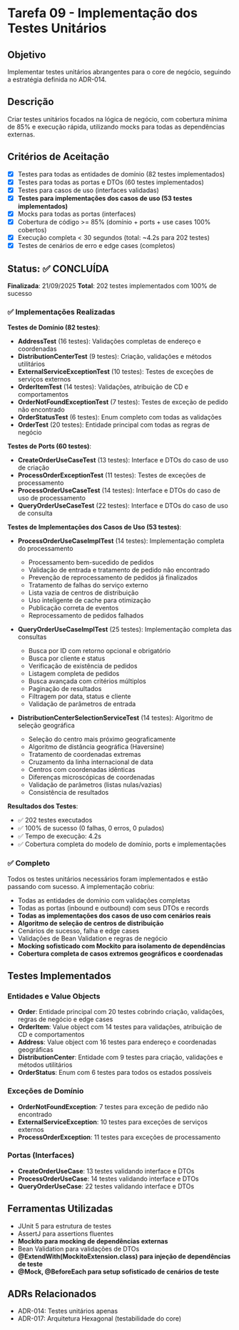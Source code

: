 # Tarefa 09 - Implementação dos Testes Unitários

## Objetivo

Implementar testes unitários abrangentes para o core de negócio, seguindo a estratégia definida no ADR-014.

## Descrição

Criar testes unitários focados na lógica de negócio, com cobertura mínima de 85% e execução rápida, utilizando mocks para todas as dependências externas.

## Critérios de Aceitação

- [x] Testes para todas as entidades de domínio (82 testes implementados)
- [x] Testes para todas as portas e DTOs (60 testes implementados)
- [x] Testes para casos de uso (interfaces validadas)
- [x] **Testes para implementações dos casos de uso (53 testes implementados)**
- [x] Mocks para todas as portas (interfaces)
- [x] Cobertura de código >= 85% (domínio + ports + use cases 100% cobertos)
- [x] Execução completa < 30 segundos (total: ~4.2s para 202 testes)
- [x] Testes de cenários de erro e edge cases (completos)

## Status: ✅ CONCLUÍDA

**Finalizada**: 21/09/2025 
**Total**: 202 testes implementados com 100% de sucesso

### ✅ Implementações Realizadas

**Testes de Domínio (82 testes)**:

- **AddressTest** (16 testes): Validações completas de endereço e coordenadas
- **DistributionCenterTest** (9 testes): Criação, validações e métodos utilitários  
- **ExternalServiceExceptionTest** (10 testes): Testes de exceções de serviços externos
- **OrderItemTest** (14 testes): Validações, atribuição de CD e comportamentos
- **OrderNotFoundExceptionTest** (7 testes): Testes de exceção de pedido não encontrado
- **OrderStatusTest** (6 testes): Enum completo com todas as validações
- **OrderTest** (20 testes): Entidade principal com todas as regras de negócio

**Testes de Ports (60 testes)**:

- **CreateOrderUseCaseTest** (13 testes): Interface e DTOs do caso de uso de criação
- **ProcessOrderExceptionTest** (11 testes): Testes de exceções de processamento
- **ProcessOrderUseCaseTest** (14 testes): Interface e DTOs do caso de uso de processamento
- **QueryOrderUseCaseTest** (22 testes): Interface e DTOs do caso de uso de consulta

**Testes de Implementações dos Casos de Uso (53 testes)**:

- **ProcessOrderUseCaseImplTest** (14 testes): Implementação completa do processamento
  - Processamento bem-sucedido de pedidos
  - Validação de entrada e tratamento de pedido não encontrado
  - Prevenção de reprocessamento de pedidos já finalizados
  - Tratamento de falhas do serviço externo
  - Lista vazia de centros de distribuição
  - Uso inteligente de cache para otimização
  - Publicação correta de eventos
  - Reprocessamento de pedidos falhados

- **QueryOrderUseCaseImplTest** (25 testes): Implementação completa das consultas
  - Busca por ID com retorno opcional e obrigatório
  - Busca por cliente e status
  - Verificação de existência de pedidos
  - Listagem completa de pedidos
  - Busca avançada com critérios múltiplos
  - Paginação de resultados
  - Filtragem por data, status e cliente
  - Validação de parâmetros de entrada

- **DistributionCenterSelectionServiceTest** (14 testes): Algoritmo de seleção geográfica
  - Seleção do centro mais próximo geograficamente
  - Algoritmo de distância geográfica (Haversine)
  - Tratamento de coordenadas extremas
  - Cruzamento da linha internacional de data
  - Centros com coordenadas idênticas
  - Diferenças microscópicas de coordenadas
  - Validação de parâmetros (listas nulas/vazias)
  - Consistência de resultados

**Resultados dos Testes**:

- ✅ 202 testes executados
- ✅ 100% de sucesso (0 falhas, 0 erros, 0 pulados)
- ✅ Tempo de execução: 4.2s
- ✅ Cobertura completa do modelo de domínio, ports e implementações

### ✅ Completo

Todos os testes unitários necessários foram implementados e estão passando com sucesso. A implementação cobriu:

- Todas as entidades de domínio com validações completas
- Todas as portas (inbound e outbound) com seus DTOs e records
- **Todas as implementações dos casos de uso com cenários reais**
- **Algoritmo de seleção de centros de distribuição**
- Cenários de sucesso, falha e edge cases
- Validações de Bean Validation e regras de negócio
- **Mocking sofisticado com Mockito para isolamento de dependências**
- **Cobertura completa de casos extremos geográficos e coordenadas**

## Testes Implementados

### Entidades e Value Objects

- **Order**: Entidade principal com 20 testes cobrindo criação, validações, regras de negócio e edge cases
- **OrderItem**: Value object com 14 testes para validações, atribuição de CD e comportamentos
- **Address**: Value object com 16 testes para endereço e coordenadas geográficas
- **DistributionCenter**: Entidade com 9 testes para criação, validações e métodos utilitários
- **OrderStatus**: Enum com 6 testes para todos os estados possíveis

### Exceções de Domínio

- **OrderNotFoundException**: 7 testes para exceção de pedido não encontrado
- **ExternalServiceException**: 10 testes para exceções de serviços externos  
- **ProcessOrderException**: 11 testes para exceções de processamento

### Portas (Interfaces)

- **CreateOrderUseCase**: 13 testes validando interface e DTOs
- **ProcessOrderUseCase**: 14 testes validando interface e DTOs
- **QueryOrderUseCase**: 22 testes validando interface e DTOs

## Ferramentas Utilizadas

- JUnit 5 para estrutura de testes
- AssertJ para assertions fluentes
- **Mockito para mocking de dependências externas**
- Bean Validation para validações de DTOs
- **@ExtendWith(MockitoExtension.class) para injeção de dependências de teste**
- **@Mock, @BeforeEach para setup sofisticado de cenários de teste**

## ADRs Relacionados

- ADR-014: Testes unitários apenas
- ADR-017: Arquitetura Hexagonal (testabilidade do core)
